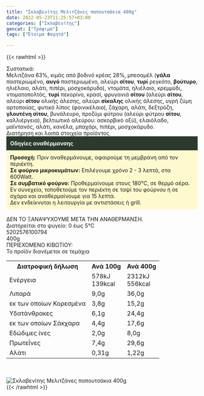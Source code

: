 ```yaml
---
title: "Σκλαβενίτης Μελιτζάνες παπουτσάκια 400g"
date: 2022-05-23T11:25:57+03:00
categories: ["Σκλαβενίτης"]
gencat: ["Τρόφιμα"]
tags: ["Έτοιμα Φαγητά"]

---
```

{{< rawhtml >}}

<div class="sload548"><div class="product"><div id="sistatika">Συστατικά:</div><div class="alltext">Μελιτζάνα 63%, κιμάς από βοδινό κρέας 28%, μπεσαμέλ (<b>γάλα</b> παστεριωμένο, <b>αυγό</b> παστεριωμένο, αλεύρι <b>σίτου</b>, <b>τυρί</b> ρεγκάτο, <b>βούτυρο</b>, ηλιέλαιο, αλάτι, πιπέρι, μοσχοκάρυδο), ντομάτα, ηλιέλαιο, κρεμμύδι, ντοματοπολτός, <b>τυρί</b> πεκορίνο, κρασί, φρυγανιά <b>σίτου</b> (αλεύρι <b>σίτου</b>, αλεύρι <b>σίτου</b> ολικής άλεσης, αλεύρι <b>σίκαλης</b> ολικής άλεσης, υγρή ζύμη αρτοποιίας, φυτικό λίπος (φοινικέλαιο), ζάχαρη, αλάτι, δεξτρόζη, <b>γλουτένη σίτου</b>, βυνάλευρο, προζύμι φύτρου (αλεύρι φύτρου <b>σίτου</b>, καλλιέργεια), βελτιωτικό αλεύρου: ασκορβικό οξύ), ελαιόλαδο, μαϊντανός, αλάτι, κανέλα, μπαχάρι, πιπέρι, μοσχοκάρυδο.</div><div id="loipa">Διατήρηση και λοιπά στοιχεία προϊόντος</div><div class="alltext"><div style="background:#2b3a2d;padding:10px;color:#fff"><b>Οδηγίες αναθέρμανσης</b></div><div style="background:#ffface;padding:10px;"><b>Προσοχή:</b> Πριν αναθερμάνουμε, αφαιρούμε τη μεμβράνη από τον περιέκτη.<br><b>Σε φούρνο μικροκυμάτων:</b> Επιλέγουμε χρόνο 2 - 3 λεπτά, στα 600Watt.<br><b>Σε συμβατικό φούρνο:</b> Προθερμαίνουμε στους 180°C, σε θερμό αέρα. Εν συνεχεία, τοποθετούμε τον περιέκτη σε ταψί του φούρνου ή σε σχάρα και αναθερμαίνουμε για 15 λεπτά.<br>Δεν ενδείκνυται η λειτουργία με αντιστάσεις ή grill.</div><br>ΔΕΝ ΤΟ ΞΑΝΑΨΥΧΟΥΜΕ ΜΕΤΑ ΤΗΝ ΑΝΑΘΕΡΜΑΝΣΗ.<br>Διατηρείται στο ψυγείο: 0 έως 5°C<br></div><div id="barcode"><div id="barimage1"></div><span id="bartext">5202576100794</span></div><div id="varos"><div id="varosimage1"></div><span id="varostext">400g</span></div><div id="kivotio">ΠΕΡΙΕΧΟΜΕΝΟ ΚΙΒΩΤΙΟΥ:<br>Το προϊόν διανέμεται σε τεμάχια</div><div class="tabout"><table id="diatable"><tbody><tr><th>Διατροφική δήλωση</th><th>Ανά 100g</th><th>Ανά 400g</th></tr><tr><td class="texr2">Ενέργεια</td><td class="texr">578kJ<br>139kcal</td><td class="texr">2312kJ<br>556kcal</td></tr><tr><td class="texr2">Λιπαρά</td><td class="texr">9,0g</td><td class="texr">36,0g</td></tr><tr><td class="gray">εκ των οποίων Κορεσµένα</td><td class="gray2">3,8g</td><td class="gray2">15,2g</td></tr><tr><td class="texr2">Yδατάνθρακες</td><td class="texr">6,1g</td><td class="texr">24,4g</td></tr><tr><td class="gray">εκ των οποίων Σάκχαρα</td><td class="gray2">4,4g</td><td class="gray2">17,6g</td></tr><tr><td class="texr2">Eδώδιμες ίνες</td><td class="texr">2,0g</td><td class="texr">8,0g</td></tr><tr><td class="texr2">Πρωτεΐνες</td><td class="texr">7,4g</td><td class="texr">29,6g</td></tr><tr><td class="texr2">Αλάτι</td><td class="texr">0,31g</td><td class="texr">1,22g</td></tr></tbody></table></div><br><br><div class="pimg"><img alt="Σκλαβενίτης Μελιτζάνες παπουτσάκια 400g" title="Σκλαβενίτης Μελιτζάνες παπουτσάκια 400g" src="/media/images/sklavenitis-melitzanes-papoutsakia-400g.jpg"></div></div></div>
{{< /rawhtml >}}


